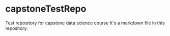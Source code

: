 # capstoneTestRepo
Test repository for capstone data science course
It's a markdown file in this repository.
